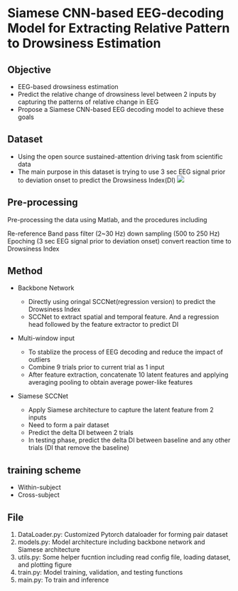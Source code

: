 # Siamese CNN-based EEG-decoding Model for Extracting Relative Pattern to Drowsiness Estimation

## Objective
- EEG-based drowsiness estimation
- Predict the relative change of drowsiness level between 2 inputs by capturing the patterns of relative change in EEG
- Propose a Siamese CNN-based EEG decoding model to achieve these goals

## Dataset
- Using the open source sustained-attention driving task from scientific data
- The main purpose in this dataset is trying to use 3 sec EEG signal prior to deviation onset to predict the Drowsiness Index(DI)
![](https://i.imgur.com/fFUG7JC.png)

## Pre-processing
Pre-processing the data using Matlab, and the procedures including

Re-reference
Band pass filter (2~30 Hz)
down sampling (500 to 250 Hz)
Epoching (3 sec EEG signal prior to deviation onset)
convert reaction time to Drowsiness Index

## Method
* Backbone Network
    * Directly using oringal SCCNet(regression version) to predict the Drowsiness Index
    * SCCNet to extract spatial and temporal feature. And a regression head followed by the feature extractor to predict DI

* Multi-window input
    * To stablize the process of EEG decoding and reduce the impact of outliers
    * Combine 9 trials prior to current trial as 1 input
    * After feature extraction, concatenate 10 latent features and applying averaging pooling to obtain average power-like features

* Siamese SCCNet
    * Apply Siamese architecture to capture the latent feature from 2 inputs
    * Need to form a pair dataset
    * Predict the delta DI between 2 trials
    * In testing phase, predict the delta DI between baseline and any other trials (DI that remove the baseline) 

## training scheme
* Within-subject
* Cross-subject

## File
1. DataLoader.py: Customized Pytorch dataloader for forming pair dataset
2. models.py: Model architecture including backbone network and Siamese architecture
3. utils.py: Some helper fucntion including read config file, loading dataset, and plotting figure
4. train.py: Model training, validation, and testing functions
5. main.py: To train and inference
